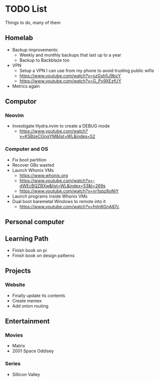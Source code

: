 # TODO List

Things to do, many of them

## Homelab

 - Backup improvements:
    - Weekly and monthly backups that last up to a year
    - Backup to Backblaze too
 - VPN 
    - Setup a VPN I can use from my phone to avoid trusting public wifis
    - https://www.youtube.com/watch?v=szGsh5J9bzY
    - https://www.youtube.com/watch?v=G_Pv9XEzfUY
 - Metrics again

## Computor

### Neovim

 - Investigate Hydra.nvim to create a DEBUG mode
    - https://www.youtube.com/watch?v=KSBzeCGnqYM&list=WL&index=52

### Computer and OS

 - Fix boot partition
 - Recover GBs wasted
 - Launch Whonix VMs
    - https://www.whonix.org
    - https://www.youtube.com/watch?v=-dWEcBQZBXw&list=WL&index=53&t=269s
    - https://www.youtube.com/watch?v=nr1qpz8oNiY
 - Launch programs inside Whonix VMs
 - Dual boot baremetal Windows to remote into it
    - https://www.youtube.com/watch?v=fnIn6GnA87c

## Personal computer

## Learning Path

 - Finish book on pi
 - Finish book on design patterns

## Projects

### Website

 - Finally update its contents
 - Create memex
 - Add onion routing

## Entertainment

### Movies

 - Matrix
 - 2001 Space Oddisey

### Series

 - Sillicon Valley

